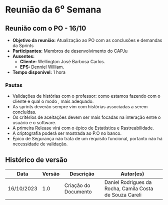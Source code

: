 # Reunião da 6⁰ Semana

## **Reunião com o PO - 16/10**

- **Objetivo da reunião:** Atualização ao PO com as conclusões e demandas da Sprints
- **Participantes:** Membros de desenvolvimento do CAPJu
- **Ausentes:**
    - **Cliente:** Wellington José Barbosa Carlos.
    - **EPS:** Denniel William.
- **Tempo disponível:** 1 hora

### Pautas 

- Validações de histórias com o professor: como estamos fazendo com o cliente e qual o modo , mais adequado.
- As sprints deverão sempre vim com histórias associadas a serem concluídas.
- Os critérios de aceitações devem ser mais focadas na interação entre o usuário e o software.
- A primeira Release virá com o épico de Estatística e Rastreabilidade.
- A criptografia poderá ser mostrada ao P.O no banco.
- Épico de Segurança não trata de um requisito funcional, portanto não há necessidade de validação.

## Histórico de versão
| Data | Versão | Descrição | Autor(es) |
| ---- | ---- | ---- | ---- | 
| 16/10/2023 | 1.0 | Criação do Documento | Daniel Rodrigues da Rocha, Camila Costa de Souza Careli |